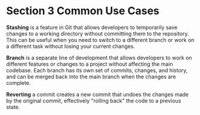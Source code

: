 # Section 3 Common Use Cases


**Stashing** is a feature in Git that allows developers to temporarily save changes to a working directory without committing them to the repository. This can be useful when you need to switch to a different branch or work on a different task without losing your current changes.

**Branch** is a separate line of development that allows developers to work on different features or changes to a project without affecting the main codebase. Each branch has its own set of commits, changes, and history, and can be merged back into the main branch when the changes are complete.

**Reverting** a commit creates a new commit that undoes the changes made by the original commit, effectively "rolling back" the code to a previous state.

